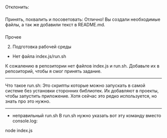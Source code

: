 ###
Отклонить:

###
Принять, похвалить и посоветовать:
Отлично! Вы создали необходимые файлы, а так же добавили текст в README.md.

###
Прочее


2. Подготовка рабочей среды
- Нет файла index.js/run.sh

К сожалению в репозитории нет файлов index.js и run.sh. Добавьте их в репозиторий, чтобы я смог принять задание.

------------

Что такое run.sh:
  Это скрипты которые можно запускать в самой системе без установки сторонних библиотек. Их добавляют в проекты, чтобы запустить приложение. Хотя сейчас это редко используется, но знать про это нужно.

---
- неправильный run.sh
В run.sh нужно указать вот эту команду вместо console.log:

node index.js
